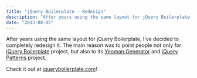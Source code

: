 ```yaml
---
title: "jQuery Boilerplate - Redesign"
description: "After years using the same layout for jQuery Boilerplate, I've decided to completely redesign it. The main reason was to point people not only for jQuery Boilerplate project, but also to its Yeoman Generator and jQuery Patterns project."
date: "2013-08-05"
---
```


After years using the same layout for jQuery Boilerplate, I've decided to completely
redesign it. The main reason was to point people not only for
[jQuery Boilerplate](https://github.com/jquery-boilerplate/jquery-boilerplate) project,
but also to its [Yeoman Generator](https://github.com/jquery-boilerplate/generator-jquery-boilerplate)
and [jQuery Patterns](https://github.com/jquery-boilerplate/jquery-patterns) project.

Check it out at [jqueryboilerplate.com](http://jqueryboilerplate.com/)!
